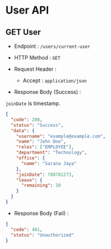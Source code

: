 # User API

## GET User

- Endpoint : `/users/current-user`
- HTTP Method : `GET`

- Request Header :
  - Accept : `application/json`
- Response Body (Success) :

`joinDate` is timestamp.

```json
{
  "code": 200,
  "status": "Success",
  "data": {
    "username": "example@example.com",
    "name": "John Doe",
    "roles": ["EMPLOYEE"],
    "department": "Technology",
    "office": {
      "name": "Sarana Jaya"
    },
    "joinDate": 788781273,
    "leave": {
      "remaining": 10
    }
  }
}
```

- Response Body (Fail) :

```json
{
  "code": 401,
  "status": "Unauthorized"
}
```
